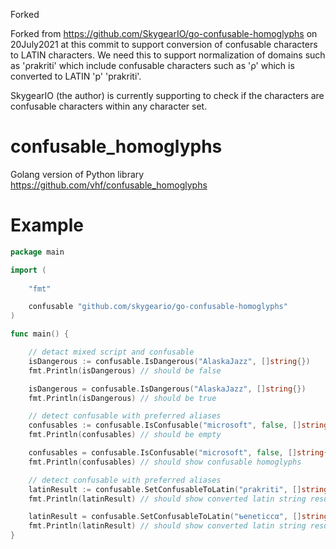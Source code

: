 Forked

Forked from https://github.com/SkygearIO/go-confusable-homoglyphs on 20July2021 at this commit to support conversion of confusable characters to LATIN characters. We need this to support normalization of domains such as 'ρrakriti' which include confusable characters such as 'ρ' which is converted to LATIN 'p' 'prakriti'.

SkygearIO (the author) is currently supporting to check if the characters are confusable characters within any character set.

# confusable_homoglyphs

Golang version of Python library https://github.com/vhf/confusable_homoglyphs

# Example

```go
package main

import (
	
	"fmt"

	confusable "github.com/skygeario/go-confusable-homoglyphs"
)

func main() {

	// detact mixed script and confusable
	isDangerous := confusable.IsDangerous("AlaskaJazz", []string{})
	fmt.Println(isDangerous) // should be false

	isDangerous = confusable.IsDangerous("ΑlaskaJazz", []string{})
	fmt.Println(isDangerous) // should be true

	// detect confusable with preferred aliases
	confusables := confusable.IsConfusable("microsoft", false, []string{"latin", "common"})
	fmt.Println(confusables) // should be empty

	confusables = confusable.IsConfusable("microsоft", false, []string{"latin", "common"})
	fmt.Println(confusables) // should show confusable homoglyphs

	// detect confusable with preferred aliases
	latinResult := confusable.SetConfusableToLatin("ρrakriti", []string{"latin"})
	fmt.Println(latinResult) // should show converted latin string result - prakriti

	latinResult = confusable.SetConfusableToLatin("ᑲeneticcα", []string{"latin"})
	fmt.Println(latinResult) // should show converted latin string result - beneticca
}
```
